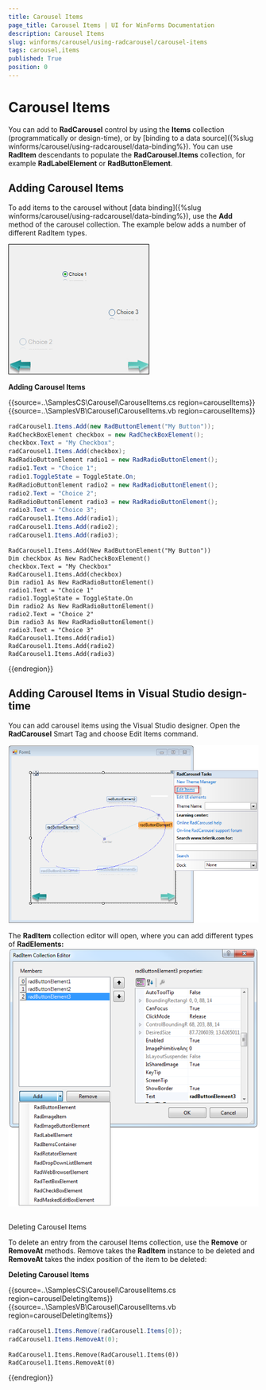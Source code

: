 ```yaml
---
title: Carousel Items
page_title: Carousel Items | UI for WinForms Documentation
description: Carousel Items
slug: winforms/carousel/using-radcarousel/carousel-items
tags: carousel,items
published: True
position: 0
---
```


# Carousel Items



You can add to __RadCarousel__ control by using the __Items__ collection (programmatically or design-time), or by [binding to a data source]({%slug winforms/carousel/using-radcarousel/data-binding%}). You can use __RadItem__ descendants to populate the __RadCarousel.Items__ collection, for example __RadLabelElement__ or __RadButtonElement__.

## Adding Carousel Items

To add items to the carousel without [data binding]({%slug winforms/carousel/using-radcarousel/data-binding%}), use the __Add__ method of the carousel collection. The example below adds a number of different RadItem types.

![carousel-using-radcorousel-carousel-items 001](images/carousel-using-radcorousel-carousel-items001.png)

 __Adding Carousel Items__


{{source=..\SamplesCS\Carousel\CarouselItems.cs region=carouselItems}} 
{{source=..\SamplesVB\Carousel\CarouselItems.vb region=carouselItems}} 

````C#
radCarousel1.Items.Add(new RadButtonElement("My Button"));
RadCheckBoxElement checkbox = new RadCheckBoxElement();
checkbox.Text = "My Checkbox";
radCarousel1.Items.Add(checkbox);
RadRadioButtonElement radio1 = new RadRadioButtonElement();
radio1.Text = "Choice 1";
radio1.ToggleState = ToggleState.On;
RadRadioButtonElement radio2 = new RadRadioButtonElement();
radio2.Text = "Choice 2";
RadRadioButtonElement radio3 = new RadRadioButtonElement();
radio3.Text = "Choice 3";
radCarousel1.Items.Add(radio1);
radCarousel1.Items.Add(radio2);
radCarousel1.Items.Add(radio3);

````
````VB.NET
RadCarousel1.Items.Add(New RadButtonElement("My Button"))
Dim checkbox As New RadCheckBoxElement()
checkbox.Text = "My Checkbox"
RadCarousel1.Items.Add(checkbox)
Dim radio1 As New RadRadioButtonElement()
radio1.Text = "Choice 1"
radio1.ToggleState = ToggleState.On
Dim radio2 As New RadRadioButtonElement()
radio2.Text = "Choice 2"
Dim radio3 As New RadRadioButtonElement()
radio3.Text = "Choice 3"
RadCarousel1.Items.Add(radio1)
RadCarousel1.Items.Add(radio2)
RadCarousel1.Items.Add(radio3)

````

{{endregion}} 




## Adding Carousel Items in Visual Studio design-time

You can add carousel items using the Visual Studio designer. Open the __RadCarousel__ Smart Tag and choose Edit Items command.

![carousel-using-radcorousel-carousel-items 002](images/carousel-using-radcorousel-carousel-items002.png)

The __RadItem__ collection editor will open, where you can add different types of __RadElements:__![carousel-using-radcorousel-carousel-items 004](images/carousel-using-radcorousel-carousel-items004.png)

## 

Deleting Carousel Items

To delete an entry from the carousel Items collection, use the __Remove__ or __RemoveAt__ methods. Remove takes the __RadItem__ instance to be deleted and __RemoveAt__ takes the index position of the item to be deleted:
        
__Deleting Carousel Items__


{{source=..\SamplesCS\Carousel\CarouselItems.cs region=carouselDeletingItems}} 
{{source=..\SamplesVB\Carousel\CarouselItems.vb region=carouselDeletingItems}} 

````C#
radCarousel1.Items.Remove(radCarousel1.Items[0]);
radCarousel1.Items.RemoveAt(0);

````
````VB.NET
RadCarousel1.Items.Remove(RadCarousel1.Items(0))
RadCarousel1.Items.RemoveAt(0)

````

{{endregion}} 



